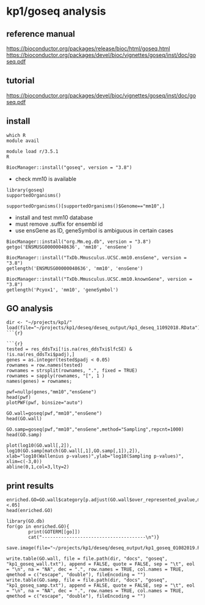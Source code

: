 
# kp1/goseq analysis

## reference manual

https://bioconductor.org/packages/release/bioc/html/goseq.html
https://bioconductor.org/packages/devel/bioc/vignettes/goseq/inst/doc/goseq.pdf

## tutorial

https://bioconductor.org/packages/devel/bioc/vignettes/goseq/inst/doc/goseq.pdf

## install

```{bash}
which R
module avail
```

```{bash}
module load r/3.5.1
R
```

```{r}
BiocManager::install("goseq", version = "3.8")
```

* check mm10 is available

```{r}
library(goseq)
supportedOrganisms()
```

```{r}
supportedOrganisms()[supportedOrganisms()$Genome=="mm10",]
```

* install and test mm10 database
* must remove .suffix for ensembl id
* use ensGene as ID, geneSymbol is ambiguous in certain cases

```{r}
BiocManager::install("org.Mm.eg.db", version = "3.8")
getgo('ENSMUSG00000048636', 'mm10', 'ensGene')

BiocManager::install("TxDb.Mmusculus.UCSC.mm10.ensGene", version = "3.8")
getlength('ENSMUSG00000048636', 'mm10', 'ensGene')

BiocManager::install("TxDb.Mmusculus.UCSC.mm10.knownGene", version = "3.8")
getlength('Pcyox1', 'mm10', 'geneSymbol')
```

## GO analysis

```{r}
dir <- "~/projects/kp1/"
load(file="~/projects/kp1/deseq/deseq_output/kp1_deseq_11092018.RData");
```{r}

```{r}
tested = res_ddsTxi[!is.na(res_ddsTxi$lfcSE) & !is.na(res_ddsTxi$padj),]
genes = as.integer(tested$padj < 0.05)
rownames = row.names(tested)
rownames = strsplit(rownames, ".", fixed = TRUE)
rownames = sapply(rownames, "[", 1 )
names(genes) = rownames;
```

```{r}
pwf=nullp(genes,"mm10","ensGene")
head(pwf)
plotPWF(pwf, binsize="auto")
```

```{r}
GO.wall=goseq(pwf,"mm10","ensGene")
head(GO.wall)
```

```{r}
GO.samp=goseq(pwf,"mm10","ensGene",method="Sampling",repcnt=1000)
head(GO.samp)
```

```{r}
plot(log10(GO.wall[,2]), log10(GO.samp[match(GO.wall[,1],GO.samp[,1]),2]), xlab="log10(Wallenius p-values)",ylab="log10(Sampling p-values)", xlim=c(-3,0))
abline(0,1,col=3,lty=2)
```

## print results

```{r}
enriched.GO=GO.wall$category[p.adjust(GO.wall$over_represented_pvalue,method="BH")<.05]
head(enriched.GO)
```

```{r}
library(GO.db)
for(go in enriched.GO){
        print(GOTERM[[go]])
        cat("--------------------------------------\n")}
```

```{r}
save.image(file="~/projects/kp1/deseq/deseq_output/kp1_goseq_01082019.RData")
```

```{r}
write.table(GO.wall, file = file.path(dir, "docs", "goseq", "kp1_goseq_wall.txt"), append = FALSE, quote = FALSE, sep = "\t", eol = "\n", na = "NA", dec = ".", row.names = TRUE, col.names = TRUE, qmethod = c("escape", "double"), fileEncoding = "")
write.table(GO.samp, file = file.path(dir, "docs", "goseq", "kp1_goseq_samp.txt"), append = FALSE, quote = FALSE, sep = "\t", eol = "\n", na = "NA", dec = ".", row.names = TRUE, col.names = TRUE, qmethod = c("escape", "double"), fileEncoding = "")
```






































